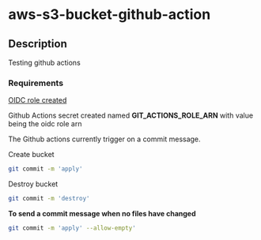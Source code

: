 # aws-s3-bucket-github-action

## Description

Testing github actions

### Requirements

[OIDC role created](https://github.com/klmorr/aws-github-oidc)

Github Actions secret created named **GIT_ACTIONS_ROLE_ARN** with value being the oidc role arn

The Github actions currently trigger on a commit message.

Create bucket

```bash
git commit -m 'apply'
```

Destroy bucket

```bash 
git commit -m 'destroy'
```

**To send a commit message when no files have changed**

```bash
git commit -m 'apply' --allow-empty'
```
